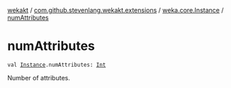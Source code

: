 [wekakt](../../index.md) / [com.github.stevenlang.wekakt.extensions](../index.md) / [weka.core.Instance](index.md) / [numAttributes](./num-attributes.md)

# numAttributes

`val `[`Instance`](http://weka.sourceforge.net/doc.stable/weka/core/Instance.html)`.numAttributes: `[`Int`](https://kotlinlang.org/api/latest/jvm/stdlib/kotlin/-int/index.html)

Number of attributes.

